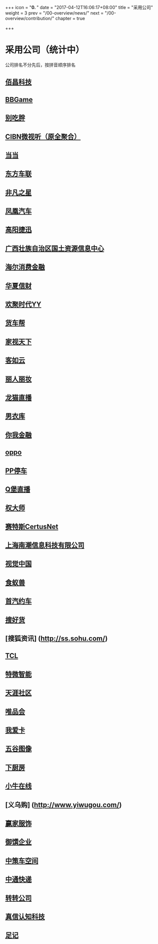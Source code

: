 +++
icon = "<b>0. </b>"
date = "2017-04-12T16:06:17+08:00"
title = "采用公司"
weight = 3
prev = "/00-overview/news/"
next = "/00-overview/contribution/"
chapter = true

+++

# 采用公司（统计中）

公司排名不分先后，按拼音顺序排名

## [佰昌科技](http://www.sdbaichang.com/)

## [BBGame](http://www.bbgameonline.com/)

## [别吃胖](http://www.biechipang.net/)

## [CIBN微视听（原全聚合）](http://www.91vst.com/)

## [当当](http://www.dangdang.com/)

## [东方车联](http://www.dongfang789.com/)

## [非凡之星](http://www.ffzxnet.com/)

## [凤凰汽车](http://auto.ifeng.com/)

## [高阳捷迅](http://www.19pay.com.cn/)

## [广西壮族自治区国土资源信息中心](http://z.gxdlr.gov.cn/)

## [海尔消费金融](http://www.haiercash.com/)

## [华夏信财](https://www.huaxiafinance.com/)

## [欢聚时代YY](http://www.yy.com/)

## [货车帮](http://www.huochebang.com/)

## [家视天下](http://www.hiveview.com/)

## [客如云](http://www.keruyun.com/)

## [丽人丽妆](http://www.lrlz.com/)

## [龙猫直播](http://www.tvlongmao.com)

## [男衣库](http://www.nanyiku.com/)

## [你我金融](https://www.niiwoo.com/)

## [oppo](http://www.oppo.com/)

## [PP停车](https://660pp.com)

## [Q堡直播](http://www.qbaotv.com/)

## [权大师](http://www.quandashi.com/)

## [赛特斯CertusNet](http://www.certusnet.com.cn/)

## [上海南潮信息科技有限公司](https://ruff.io/)

## [视觉中国](https://500px.me/)

## [食蚁兽](http://www.41soo.com/)

## [首汽约车](http://www.01zhuanche.com/)

## [搜好货](http://www.912688.com/)

## [搜狐资讯] (http://ss.sohu.com/)

## [TCL](http://www.tcl.com/)

## [特微智能](http://www.trawe.cn/)

## [天涯社区](http://www.tianya.cn/)

## [唯品会](http://www.vip.com/)

## [我爱卡](http://www.51credit.com/)

## [五谷图像](http://www.5grain.com/)

## [下厨房](http://www.xiachufang.com/)

## [小牛在线](https://www.xiaoniu88.com/)

## [义乌购] (http://www.yiwugou.com/)

## [赢家服饰](http://www.eeka.cn/)

## [御馔企业](http://www.uzengroup.com/)

## [中策车空间](http://www.zcckj.com/)

## [中通快递](http://www.zto.com/)

## [转转公司](http://www.zhuanzhuan.com/)

## [真信认知科技](http://www.zhenxinsafe.com/)

## [足记](http://www.fotoplace.cc/)
